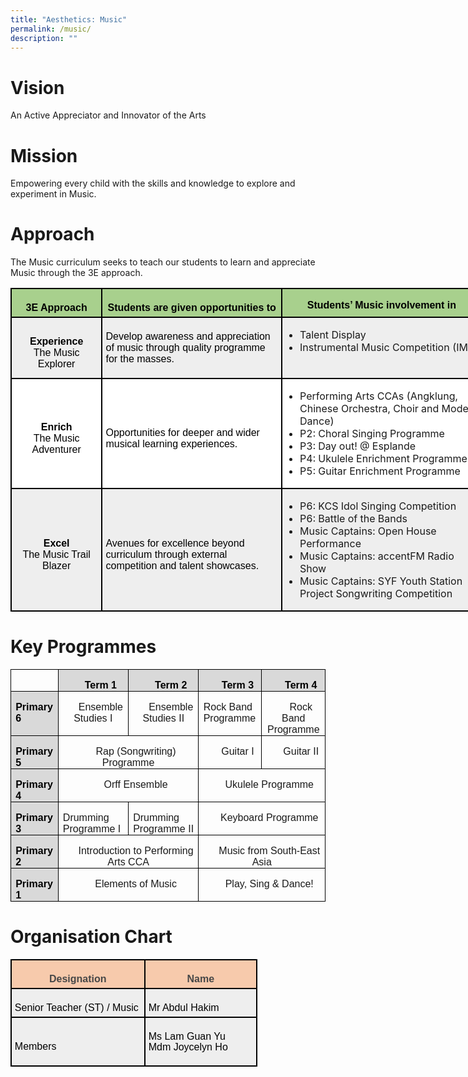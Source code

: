 ```yaml
---
title: "Aesthetics: Music"
permalink: /music/
description: ""
---
```


# Vision
An Active Appreciator and Innovator of the Arts

# Mission
Empowering every child with the skills and knowledge to explore and experiment in Music.

# Approach
The Music curriculum seeks to teach our students to learn and appreciate Music through the 3E approach.

<table class="MsoNormalTable" border="1" cellspacing="0" cellpadding="0" width="755" style="width:566.4pt;margin-left:-.15pt;background:white;border-collapse:collapse;
 border:none;mso-border-alt:solid windowtext 1.5pt;mso-yfti-tbllook:1184;
 mso-border-insideh:1.5pt solid windowtext;mso-border-insidev:1.5pt solid windowtext"><tbody><tr style="mso-yfti-irow:0;mso-yfti-firstrow:yes;height:9.5pt"><td width="137" valign="top" style="width:102.9pt;border:solid windowtext 1.5pt;
  background:#A8D08D;mso-background-themecolor:accent6;mso-background-themetint:
  153;padding:3.75pt 3.75pt 3.75pt 3.75pt;height:9.5pt"><p class="MsoNormal" align="center" style="margin-bottom:0in;text-align:center;
  line-height:normal"><b><span style="font-size:12.0pt;font-family:&quot;Arial&quot;,sans-serif;
  mso-fareast-font-family:&quot;Times New Roman&quot;;color:black">3E Approach</span></b></p></td><td width="288" valign="top" style="width:3.0in;border:solid windowtext 1.5pt;
  border-left:none;mso-border-left-alt:solid windowtext 1.5pt;background:#A8D08D;
  mso-background-themecolor:accent6;mso-background-themetint:153;padding:3.75pt 3.75pt 3.75pt 3.75pt;
  height:9.5pt"><p class="MsoNormal" align="center" style="margin-bottom:0in;text-align:center;
  line-height:normal"><b><span style="font-size:12.0pt;font-family:&quot;Arial&quot;,sans-serif;
  mso-fareast-font-family:&quot;Times New Roman&quot;;color:black">Students are given opportunities to</span></b></p></td><td width="330" valign="top" style="width:247.5pt;border:solid windowtext 1.5pt;
  border-left:none;mso-border-left-alt:solid windowtext 1.5pt;background:#A8D08D;
  mso-background-themecolor:accent6;mso-background-themetint:153;padding:.75pt .75pt .75pt .75pt;
  height:9.5pt"><p class="MsoNormal" align="center" style="margin-bottom:0in;text-align:center;
  line-height:normal"><b><span style="font-size:12.0pt;font-family:&quot;Arial&quot;,sans-serif;
  mso-fareast-font-family:&quot;Times New Roman&quot;;color:black">Students’ Music involvement in</span></b></p></td></tr><tr style="mso-yfti-irow:1;height:50.55pt"><td width="137" style="width:102.9pt;border:solid windowtext 1.5pt;border-top:
  none;mso-border-top-alt:solid windowtext 1.5pt;background:#EEEEEE;padding:
  3.75pt 3.75pt 3.75pt 3.75pt;height:50.55pt"><p class="MsoNormal" align="center" style="margin-bottom:0in;text-align:center;
  line-height:normal"><b><span style="font-size:12.0pt;font-family:&quot;Arial&quot;,sans-serif;
  mso-fareast-font-family:&quot;Times New Roman&quot;;color:black">Experience</span></b><span style="font-size:12.0pt;font-family:&quot;Arial&quot;,sans-serif;mso-fareast-font-family:
  &quot;Times New Roman&quot;;color:black"><br>The Music Explorer</span></p></td><td width="288" style="width:3.0in;border-top:none;border-left:none;border-bottom:
  solid windowtext 1.5pt;border-right:solid windowtext 1.5pt;mso-border-top-alt:
  solid windowtext 1.5pt;mso-border-left-alt:solid windowtext 1.5pt;background:
  #EEEEEE;padding:3.75pt 3.75pt 3.75pt 3.75pt;height:50.55pt"><p class="MsoNormal" style="margin-bottom:0in;line-height:normal"><span style="font-size:12.0pt;font-family:&quot;Arial&quot;,sans-serif;color:black;
  background:#EEEEEE">Develop awareness and appreciation of music through quality programme for the masses.</span>

<span style="font-size:12.0pt;
  font-family:&quot;Arial&quot;,sans-serif;mso-fareast-font-family:&quot;Times New Roman&quot;;
  color:black"></span></p></td><td width="400" valign="top" style="width:247.5pt;border-top:none;border-left:
  none;border-bottom:solid windowtext 1.5pt;border-right:solid windowtext 1.5pt;
  mso-border-top-alt:solid windowtext 1.5pt;mso-border-left-alt:solid windowtext 1.5pt;
  background:#EEEEEE;padding:.75pt .75pt .75pt .75pt;height:50.55pt"><p class="MsoListParagraphCxSpFirst" style="mso-margin-top-alt:auto;mso-margin-bottom-alt:
  auto;margin-left:.25in;mso-add-space:auto;text-indent:-9.65pt;line-height:
  normal;mso-list:l1 level1 lfo1;background:#EEEEEE">
	</p><ul>
		<li>Talent Display</li>
		<li>Instrumental Music Competition (IMC)
</li></ul>

</td></tr><tr style="mso-yfti-irow:2;height:9.2pt"><td width="137" style="width:102.9pt;border:solid windowtext 1.5pt;border-top:
  none;mso-border-top-alt:solid windowtext 1.5pt;padding:3.75pt 3.75pt 3.75pt 3.75pt;
  height:9.2pt"><p class="MsoNormal" align="center" style="margin-bottom:0in;text-align:center;
  line-height:normal"><b><span style="font-size:12.0pt;font-family:&quot;Arial&quot;,sans-serif;
  mso-fareast-font-family:&quot;Times New Roman&quot;;color:black">Enrich<br></span></b><span style="font-size:12.0pt;font-family:&quot;Arial&quot;,sans-serif;
  mso-fareast-font-family:&quot;Times New Roman&quot;;color:black">The Music Adventurer<b></b></span></p></td><td width="288" style="width:3.0in;border-top:none;border-left:none;border-bottom:
  solid windowtext 1.5pt;border-right:solid windowtext 1.5pt;mso-border-top-alt:
  solid windowtext 1.5pt;mso-border-left-alt:solid windowtext 1.5pt;padding:
  3.75pt 3.75pt 3.75pt 3.75pt;height:9.2pt"><p class="MsoNormal" style="margin-bottom:0in;line-height:normal"><span style="font-size:12.0pt;font-family:&quot;Arial&quot;,sans-serif;color:black">Opportunities for deeper and wider musical learning experiences.</span><span style="font-size:12.0pt;font-family:&quot;Arial&quot;,sans-serif;mso-fareast-font-family:
  &quot;Times New Roman&quot;;color:black"></span></p></td><td width="330" valign="top" style="width:247.5pt;border-top:none;border-left:
  none;border-bottom:solid windowtext 1.5pt;border-right:solid windowtext 1.5pt;
  mso-border-top-alt:solid windowtext 1.5pt;mso-border-left-alt:solid windowtext 1.5pt;
  padding:.75pt .75pt .75pt .75pt;height:9.2pt"><p class="MsoListParagraphCxSpFirst" style="margin-left:17.35pt;mso-add-space:
  auto;text-indent:-9.0pt;mso-list:l2 level1 lfo2"><span style="font-size:12.0pt;line-height:107%;font-family:Wingdings;mso-fareast-font-family:
  Wingdings;mso-bidi-font-family:Wingdings">
<span style="font-size:12.0pt;font-family:&quot;Arial&quot;,sans-serif;mso-fareast-font-family:
  &quot;Times New Roman&quot;;color:black">
</span></span></p><ul>
	<li>Performing Arts CCAs (Angklung, Chinese Orchestra, Choir and Modern Dance)</li>
	<li>P2: Choral Singing Programme</li>
	<li>P3: Day out! @ Esplande</li>
	<li>P4: Ukulele Enrichment Programme</li>
<li>P5: Guitar Enrichment Programme</li>
	
<span style="font-size:12.0pt;font-family:&quot;Arial&quot;,sans-serif;mso-fareast-font-family:
  &quot;Times New Roman&quot;;color:black"></span><p></p></ul></td></tr><tr style="mso-yfti-irow:3;mso-yfti-lastrow:yes;height:9.2pt"><td width="137" style="width:102.9pt;border:solid windowtext 1.5pt;border-top:
  none;mso-border-top-alt:solid windowtext 1.5pt;background:#EEEEEE;padding:
  3.75pt 3.75pt 3.75pt 3.75pt;height:9.2pt"><p class="MsoNormal" align="center" style="margin-bottom:0in;text-align:center;
  line-height:normal"><b><span style="font-size:12.0pt;font-family:&quot;Arial&quot;,sans-serif;
  mso-fareast-font-family:&quot;Times New Roman&quot;;color:black">Excel</span></b><span style="font-size:12.0pt;font-family:&quot;Arial&quot;,sans-serif;mso-fareast-font-family:
  &quot;Times New Roman&quot;;color:black"><br>The Music Trail Blazer</span></p></td><td width="288" style="width:3.0in;border-top:none;border-left:none;border-bottom:
  solid windowtext 1.5pt;border-right:solid windowtext 1.5pt;mso-border-top-alt:
  solid windowtext 1.5pt;mso-border-left-alt:solid windowtext 1.5pt;background:
  #EEEEEE;padding:3.75pt 3.75pt 3.75pt 3.75pt;height:9.2pt"><p class="MsoNormal" style="margin-bottom:0in;line-height:normal"><span style="font-size:12.0pt;font-family:&quot;Arial&quot;,sans-serif;mso-fareast-font-family:
  &quot;Times New Roman&quot;;color:black">Avenues for excellence beyond curriculum through external competition and talent showcases.</span></p></td><td width="330" valign="top" style="width:247.5pt;border-top:none;border-left:
  none;border-bottom:solid windowtext 1.5pt;border-right:solid windowtext 1.5pt;
  mso-border-top-alt:solid windowtext 1.5pt;mso-border-left-alt:solid windowtext 1.5pt;
  background:#EEEEEE;padding:.75pt .75pt .75pt .75pt;height:9.2pt"><p class="MsoNormal" style="margin-left:.5in;text-indent:-28.15pt;mso-list:
  l0 level1 lfo3;tab-stops:list 16.85pt"><span style="font-size:10.0pt;mso-bidi-font-size:12.0pt;line-height:107%;
  font-family:Wingdings;mso-fareast-font-family:Wingdings;mso-bidi-font-family:
  Wingdings"><span style="mso-list:Ignore"><span style="font:7.0pt &quot;Times New Roman&quot;"> </span></span></span><span style="font-size:12.0pt;line-height:
  107%;font-family:&quot;Arial&quot;,sans-serif;color:black;mso-color-alt:windowtext">

</span></p><ul>
  <li>P6: KCS Idol Singing Competition
</li><li>P6: Battle of the Bands
</li><li>Music Captains: Open House Performance
</li><li>Music Captains: accentFM Radio Show
</li><li>Music Captains: SYF Youth Station <br>Project Songwriting Competition
</li></ul>
<span style="font-size:12.0pt;line-height:107%;font-family:&quot;Arial&quot;,sans-serif"></span><p></p></td></tr></tbody></table>

# Key Programmes

<table class="MsoTableGrid" border="1" cellspacing="0" cellpadding="0" style="border-collapse:collapse;border:none;mso-border-alt:solid windowtext .5pt;
 mso-yfti-tbllook:1184;mso-padding-alt:0in 5.4pt 0in 5.4pt"><tbody><tr style="mso-yfti-irow:0;mso-yfti-firstrow:yes"><td width="96" valign="top" style="width:71.75pt;border:solid windowtext 1.0pt;
  mso-border-alt:solid windowtext .5pt;padding:0in 5.4pt 0in 5.4pt"><p class="MsoNormal" align="center" style="margin-bottom:0in;text-align:center;
  text-indent:.25in;line-height:normal"><span style="font-size:12.0pt;
  font-family:&quot;Arial&quot;,sans-serif;mso-bidi-language:TA">&nbsp;</span></p></td><td width="192" valign="top" style="width:2.0in;border:solid windowtext 1.0pt;
  border-left:none;mso-border-left-alt:solid windowtext .5pt;mso-border-alt:
  solid windowtext .5pt;background:#D9D9D9;mso-background-themecolor:background1;
  mso-background-themeshade:217;padding:0in 5.4pt 0in 5.4pt"><p class="MsoNormal" align="center" style="margin-bottom:0in;text-align:center;
  text-indent:.25in;line-height:normal"><b><span style="font-size:12.0pt;
  font-family:&quot;Arial&quot;,sans-serif;color:black;mso-color-alt:windowtext;
  mso-bidi-language:TA">Term 1</span></b><b><span style="font-size:12.0pt;
  font-family:&quot;Arial&quot;,sans-serif;mso-bidi-language:TA"></span></b></p></td><td width="198" valign="top" style="width:148.5pt;border:solid windowtext 1.0pt;
  border-left:none;mso-border-left-alt:solid windowtext .5pt;mso-border-alt:
  solid windowtext .5pt;background:#D9D9D9;mso-background-themecolor:background1;
  mso-background-themeshade:217;padding:0in 5.4pt 0in 5.4pt"><p class="MsoNormal" align="center" style="margin-bottom:0in;text-align:center;
  text-indent:.25in;line-height:normal"><b><span style="font-size:12.0pt;
  font-family:&quot;Arial&quot;,sans-serif;color:black;mso-color-alt:windowtext;
  mso-bidi-language:TA">Term 2</span></b><b><span style="font-size:12.0pt;
  font-family:&quot;Arial&quot;,sans-serif;mso-bidi-language:TA"></span></b></p></td><td width="192" valign="top" style="width:2.0in;border:solid windowtext 1.0pt;
  border-left:none;mso-border-left-alt:solid windowtext .5pt;mso-border-alt:
  solid windowtext .5pt;background:#D9D9D9;mso-background-themecolor:background1;
  mso-background-themeshade:217;padding:0in 5.4pt 0in 5.4pt"><p class="MsoNormal" align="center" style="margin-bottom:0in;text-align:center;
  text-indent:.25in;line-height:normal"><b><span style="font-size:12.0pt;
  font-family:&quot;Arial&quot;,sans-serif;color:black;mso-color-alt:windowtext;
  mso-bidi-language:TA">Term 3</span></b><b><span style="font-size:12.0pt;
  font-family:&quot;Arial&quot;,sans-serif;mso-bidi-language:TA"></span></b></p></td><td width="216" valign="top" style="width:2.25in;border:solid windowtext 1.0pt;
  border-left:none;mso-border-left-alt:solid windowtext .5pt;mso-border-alt:
  solid windowtext .5pt;background:#D9D9D9;mso-background-themecolor:background1;
  mso-background-themeshade:217;padding:0in 5.4pt 0in 5.4pt"><p class="MsoNormal" align="center" style="margin-bottom:0in;text-align:center;
  text-indent:.25in;line-height:normal"><b><span style="font-size:12.0pt;
  font-family:&quot;Arial&quot;,sans-serif;color:black;mso-color-alt:windowtext;
  mso-bidi-language:TA">Term 4</span></b><b><span style="font-size:12.0pt;
  font-family:&quot;Arial&quot;,sans-serif;mso-bidi-language:TA"></span></b></p></td></tr><tr style="mso-yfti-irow:1;height:15.7pt"><td width="96" valign="top" style="width:71.75pt;border:solid windowtext 1.0pt;
  border-top:none;mso-border-top-alt:solid windowtext .5pt;mso-border-alt:solid windowtext .5pt;
  background:#D9D9D9;mso-background-themecolor:background1;mso-background-themeshade:
  217;padding:0in 5.4pt 0in 5.4pt;height:15.7pt"><p class="MsoNormal" style="margin-bottom:0in;text-indent:0in;line-height:normal"><b><span style="font-size:12.0pt;font-family:&quot;Arial&quot;,sans-serif;color:black;
  mso-color-alt:windowtext;mso-bidi-language:TA">Primary 6</span></b><b><span style="font-size:12.0pt;font-family:&quot;Arial&quot;,sans-serif;mso-bidi-language:
  TA"></span></b></p></td><td width="192" valign="top" style="width:2.0in;border-top:none;border-left:none;
  border-bottom:solid windowtext 1.0pt;border-right:solid windowtext 1.0pt;
  mso-border-top-alt:solid windowtext .5pt;mso-border-left-alt:solid windowtext .5pt;
  mso-border-alt:solid windowtext .5pt;padding:0in 5.4pt 0in 5.4pt;height:15.7pt"><p class="MsoNormal" align="center" style="margin-bottom:0in;text-align:center;
  text-indent:.25in;line-height:normal"><span style="font-size:12.0pt;
  font-family:&quot;Arial&quot;,sans-serif;mso-bidi-language:TA">Ensemble Studies I</span></p></td><td width="198" valign="top" style="width:148.5pt;border-top:none;border-left:
  none;border-bottom:solid windowtext 1.0pt;border-right:solid windowtext 1.0pt;
  mso-border-top-alt:solid windowtext .5pt;mso-border-left-alt:solid windowtext .5pt;
  mso-border-alt:solid windowtext .5pt;padding:0in 5.4pt 0in 5.4pt;height:15.7pt"><p class="MsoNormal" align="center" style="margin-bottom:0in;text-align:center;
  text-indent:.25in;line-height:normal"><span style="font-size:12.0pt;
  font-family:&quot;Arial&quot;,sans-serif;mso-bidi-language:TA">Ensemble Studies II</span></p></td><td width="192" valign="top" style="width:2.0in;border-top:none;border-left:none;
  border-bottom:solid windowtext 1.0pt;border-right:solid windowtext 1.0pt;
  mso-border-top-alt:solid windowtext .5pt;mso-border-left-alt:solid windowtext .5pt;
  mso-border-alt:solid windowtext .5pt;padding:0in 5.4pt 0in 5.4pt;height:15.7pt"><p class="MsoNormal" style="margin-bottom:0in;text-indent:0in;line-height:normal"><span style="font-size:12.0pt;font-family:&quot;Arial&quot;,sans-serif;mso-bidi-language:
  TA">Rock Band Programme</span></p></td><td width="216" valign="top" style="width:2.25in;border-top:none;border-left:
  none;border-bottom:solid windowtext 1.0pt;border-right:solid windowtext 1.0pt;
  mso-border-top-alt:solid windowtext .5pt;mso-border-left-alt:solid windowtext .5pt;
  mso-border-alt:solid windowtext .5pt;padding:0in 5.4pt 0in 5.4pt;height:15.7pt"><p class="MsoNormal" align="center" style="margin-bottom:0in;text-align:center;
  text-indent:.25in;line-height:normal"><span style="font-size:12.0pt;
  font-family:&quot;Arial&quot;,sans-serif;mso-bidi-language:TA">Rock Band Programme</span></p></td></tr><tr style="mso-yfti-irow:2"><td width="96" valign="top" style="width:71.75pt;border:solid windowtext 1.0pt;
  border-top:none;mso-border-top-alt:solid windowtext .5pt;mso-border-alt:solid windowtext .5pt;
  background:#D9D9D9;mso-background-themecolor:background1;mso-background-themeshade:
  217;padding:0in 5.4pt 0in 5.4pt"><p class="MsoNormal" style="margin-bottom:0in;text-indent:0in;line-height:normal"><b><span style="font-size:12.0pt;font-family:&quot;Arial&quot;,sans-serif;color:black;
  mso-color-alt:windowtext;mso-bidi-language:TA">Primary 5</span></b><b><span style="font-size:12.0pt;font-family:&quot;Arial&quot;,sans-serif;mso-bidi-language:
  TA"></span></b></p></td><td width="390" colspan="2" valign="top" style="width:292.5pt;border-top:none;
  border-left:none;border-bottom:solid windowtext 1.0pt;border-right:solid windowtext 1.0pt;
  mso-border-top-alt:solid windowtext .5pt;mso-border-left-alt:solid windowtext .5pt;
  mso-border-alt:solid windowtext .5pt;padding:0in 5.4pt 0in 5.4pt"><p class="MsoNormal" align="center" style="margin-bottom:0in;text-align:center;
  text-indent:.25in;line-height:normal"><span style="font-size:12.0pt;
  font-family:&quot;Arial&quot;,sans-serif;mso-bidi-language:TA">Rap (Songwriting) Programme</span></p></td><td width="192" valign="top" style="width:2.0in;border-top:none;border-left:none;
  border-bottom:solid windowtext 1.0pt;border-right:solid windowtext 1.0pt;
  mso-border-top-alt:solid windowtext .5pt;mso-border-left-alt:solid windowtext .5pt;
  mso-border-alt:solid windowtext .5pt;padding:0in 5.4pt 0in 5.4pt"><p class="MsoNormal" align="center" style="margin-bottom:0in;text-align:center;
  text-indent:.25in;line-height:normal"><span style="font-size:12.0pt;
  font-family:&quot;Arial&quot;,sans-serif;mso-bidi-language:TA">Guitar I</span></p></td><td width="216" valign="top" style="width:2.25in;border-top:none;border-left:
  none;border-bottom:solid windowtext 1.0pt;border-right:solid windowtext 1.0pt;
  mso-border-top-alt:solid windowtext .5pt;mso-border-left-alt:solid windowtext .5pt;
  mso-border-alt:solid windowtext .5pt;padding:0in 5.4pt 0in 5.4pt"><p class="MsoNormal" align="center" style="margin-bottom:0in;text-align:center;
  text-indent:.25in;line-height:normal"><span style="font-size:12.0pt;
  font-family:&quot;Arial&quot;,sans-serif;mso-bidi-language:TA">Guitar II</span></p></td></tr><tr style="mso-yfti-irow:3"><td width="96" valign="top" style="width:71.75pt;border:solid windowtext 1.0pt;
  border-top:none;mso-border-top-alt:solid windowtext .5pt;mso-border-alt:solid windowtext .5pt;
  background:#D9D9D9;mso-background-themecolor:background1;mso-background-themeshade:
  217;padding:0in 5.4pt 0in 5.4pt"><p class="MsoNormal" style="margin-bottom:0in;text-indent:0in;line-height:normal"><b><span style="font-size:12.0pt;font-family:&quot;Arial&quot;,sans-serif;color:black;
  mso-color-alt:windowtext;mso-bidi-language:TA">Primary 4</span></b><b><span style="font-size:12.0pt;font-family:&quot;Arial&quot;,sans-serif;mso-bidi-language:
  TA"></span></b></p></td><td width="390" colspan="2" valign="top" style="width:292.5pt;border-top:none;
  border-left:none;border-bottom:solid windowtext 1.0pt;border-right:solid windowtext 1.0pt;
  mso-border-top-alt:solid windowtext .5pt;mso-border-left-alt:solid windowtext .5pt;
  mso-border-alt:solid windowtext .5pt;padding:0in 5.4pt 0in 5.4pt"><p class="MsoNormal" align="center" style="margin-bottom:0in;text-align:center;
  text-indent:.25in;line-height:normal"><span style="font-size:12.0pt;
  font-family:&quot;Arial&quot;,sans-serif;mso-bidi-language:TA">Orff Ensemble</span></p></td><td width="408" colspan="2" valign="top" style="width:4.25in;border-top:none;
  border-left:none;border-bottom:solid windowtext 1.0pt;border-right:solid windowtext 1.0pt;
  mso-border-top-alt:solid windowtext .5pt;mso-border-left-alt:solid windowtext .5pt;
  mso-border-alt:solid windowtext .5pt;padding:0in 5.4pt 0in 5.4pt"><p class="MsoNormal" align="center" style="margin-bottom:0in;text-align:center;
  text-indent:.25in;line-height:normal"><span style="font-size:12.0pt;
  font-family:&quot;Arial&quot;,sans-serif;mso-bidi-language:TA">Ukulele Programme</span></p></td></tr><tr style="mso-yfti-irow:4"><td width="96" valign="top" style="width:71.75pt;border:solid windowtext 1.0pt;
  border-top:none;mso-border-top-alt:solid windowtext .5pt;mso-border-alt:solid windowtext .5pt;
  background:#D9D9D9;mso-background-themecolor:background1;mso-background-themeshade:
  217;padding:0in 5.4pt 0in 5.4pt"><p class="MsoNormal" style="margin-bottom:0in;text-indent:0in;line-height:normal"><b><span style="font-size:12.0pt;font-family:&quot;Arial&quot;,sans-serif;color:black;
  mso-color-alt:windowtext;mso-bidi-language:TA">Primary 3</span></b><b><span style="font-size:12.0pt;font-family:&quot;Arial&quot;,sans-serif;mso-bidi-language:
  TA"></span></b></p></td><td width="192" valign="top" style="width:2.0in;border-top:none;border-left:none;
  border-bottom:solid windowtext 1.0pt;border-right:solid windowtext 1.0pt;
  mso-border-top-alt:solid windowtext .5pt;mso-border-left-alt:solid windowtext .5pt;
  mso-border-alt:solid windowtext .5pt;padding:0in 5.4pt 0in 5.4pt"><p class="MsoNormal" style="margin-bottom:0in;text-indent:0in;line-height:normal"><span style="font-size:12.0pt;font-family:&quot;Arial&quot;,sans-serif;mso-bidi-language:
  TA">Drumming Programme I</span></p></td><td width="198" valign="top" style="width:148.5pt;border-top:none;border-left:
  none;border-bottom:solid windowtext 1.0pt;border-right:solid windowtext 1.0pt;
  mso-border-top-alt:solid windowtext .5pt;mso-border-left-alt:solid windowtext .5pt;
  mso-border-alt:solid windowtext .5pt;padding:0in 5.4pt 0in 5.4pt"><p class="MsoNormal" style="margin-bottom:0in;text-indent:0in;line-height:normal"><span style="font-size:12.0pt;font-family:&quot;Arial&quot;,sans-serif;mso-bidi-language:
  TA">Drumming Programme II</span></p></td><td width="408" colspan="2" valign="top" style="width:4.25in;border-top:none;
  border-left:none;border-bottom:solid windowtext 1.0pt;border-right:solid windowtext 1.0pt;
  mso-border-top-alt:solid windowtext .5pt;mso-border-left-alt:solid windowtext .5pt;
  mso-border-alt:solid windowtext .5pt;padding:0in 5.4pt 0in 5.4pt"><p class="MsoNormal" align="center" style="margin-bottom:0in;text-align:center;
  text-indent:.25in;line-height:normal"><span style="font-size:12.0pt;
  font-family:&quot;Arial&quot;,sans-serif;mso-bidi-language:TA">Keyboard Programme</span></p></td></tr><tr style="mso-yfti-irow:5"><td width="96" valign="top" style="width:71.75pt;border:solid windowtext 1.0pt;
  border-top:none;mso-border-top-alt:solid windowtext .5pt;mso-border-alt:solid windowtext .5pt;
  background:#D9D9D9;mso-background-themecolor:background1;mso-background-themeshade:
  217;padding:0in 5.4pt 0in 5.4pt"><p class="MsoNormal" style="margin-bottom:0in;text-indent:0in;line-height:normal"><b><span style="font-size:12.0pt;font-family:&quot;Arial&quot;,sans-serif;color:black;
  mso-color-alt:windowtext;mso-bidi-language:TA">Primary 2</span></b><b><span style="font-size:12.0pt;font-family:&quot;Arial&quot;,sans-serif;mso-bidi-language:
  TA"></span></b></p></td><td width="390" colspan="2" valign="top" style="width:292.5pt;border-top:none;
  border-left:none;border-bottom:solid windowtext 1.0pt;border-right:solid windowtext 1.0pt;
  mso-border-top-alt:solid windowtext .5pt;mso-border-left-alt:solid windowtext .5pt;
  mso-border-alt:solid windowtext .5pt;padding:0in 5.4pt 0in 5.4pt"><p class="MsoNormal" align="center" style="margin-bottom:0in;text-align:center;
  text-indent:.25in;line-height:normal"><span style="font-size:12.0pt;
  font-family:&quot;Arial&quot;,sans-serif;mso-bidi-language:TA">Introduction to Performing Arts CCA</span></p></td><td width="408" colspan="2" valign="top" style="width:4.25in;border-top:none;
  border-left:none;border-bottom:solid windowtext 1.0pt;border-right:solid windowtext 1.0pt;
  mso-border-top-alt:solid windowtext .5pt;mso-border-left-alt:solid windowtext .5pt;
  mso-border-alt:solid windowtext .5pt;padding:0in 5.4pt 0in 5.4pt"><p class="MsoNormal" align="center" style="margin-bottom:0in;text-align:center;
  text-indent:.25in;line-height:normal"><span style="font-size:12.0pt;
  font-family:&quot;Arial&quot;,sans-serif;mso-bidi-language:TA">Music from South-East Asia</span></p></td></tr><tr style="mso-yfti-irow:6;mso-yfti-lastrow:yes"><td width="96" valign="top" style="width:71.75pt;border:solid windowtext 1.0pt;
  border-top:none;mso-border-top-alt:solid windowtext .5pt;mso-border-alt:solid windowtext .5pt;
  background:#D9D9D9;mso-background-themecolor:background1;mso-background-themeshade:
  217;padding:0in 5.4pt 0in 5.4pt"><p class="MsoNormal" style="margin-bottom:0in;text-indent:0in;line-height:normal"><b><span style="font-size:12.0pt;font-family:&quot;Arial&quot;,sans-serif;color:black;
  mso-color-alt:windowtext;mso-bidi-language:TA">Primary 1</span></b><b><span style="font-size:12.0pt;font-family:&quot;Arial&quot;,sans-serif;mso-bidi-language:
  TA"></span></b></p></td><td width="390" colspan="2" valign="top" style="width:292.5pt;border-top:none;
  border-left:none;border-bottom:solid windowtext 1.0pt;border-right:solid windowtext 1.0pt;
  mso-border-top-alt:solid windowtext .5pt;mso-border-left-alt:solid windowtext .5pt;
  mso-border-alt:solid windowtext .5pt;padding:0in 5.4pt 0in 5.4pt"><p class="MsoNormal" align="center" style="margin-bottom:0in;text-align:center;
  text-indent:.25in;line-height:normal"><span style="font-size:12.0pt;
  font-family:&quot;Arial&quot;,sans-serif;mso-bidi-language:TA">Elements of Music</span></p></td><td width="408" colspan="2" valign="top" style="width:4.25in;border-top:none;
  border-left:none;border-bottom:solid windowtext 1.0pt;border-right:solid windowtext 1.0pt;
  mso-border-top-alt:solid windowtext .5pt;mso-border-left-alt:solid windowtext .5pt;
  mso-border-alt:solid windowtext .5pt;padding:0in 5.4pt 0in 5.4pt"><p class="MsoNormal" align="center" style="margin-bottom:0in;text-align:center;
  text-indent:.25in;line-height:normal"><span style="font-size:12.0pt;
  font-family:&quot;Arial&quot;,sans-serif;mso-bidi-language:TA">Play, Sing &amp; Dance!</span></p></td></tr></tbody></table>
	
# Organisation Chart
<table style="width:296.4pt;margin-left:-.15pt;background:white;border-collapse:collapse;
 border:none;mso-border-alt:solid windowtext 1.5pt;mso-yfti-tbllook:1184;
 mso-border-insideh:1.5pt solid windowtext;mso-border-insidev:1.5pt solid windowtext" width="395" cellpadding="0" cellspacing="0" border="1" class="MsoNormalTable"><tbody><tr style="mso-yfti-irow:0;mso-yfti-firstrow:yes;height:9.5pt"><td style="width:161.4pt;border:solid windowtext 1.5pt;
  background:#F7CAAC;mso-background-themecolor:accent2;mso-background-themetint:
  102;padding:3.75pt 3.75pt 3.75pt 3.75pt;height:9.5pt" valign="top" width="215"><p style="margin-bottom:0in;text-align:center;
  line-height:normal" align="center" class="MsoNormal"><b><span style="font-size:12.0pt;font-family:&quot;Arial&quot;,sans-serif;
  mso-fareast-font-family:&quot;Times New Roman&quot;;color:#484848">Designation</span></b><span style="font-size:12.0pt;font-family:&quot;Arial&quot;,sans-serif;mso-fareast-font-family:
  &quot;Times New Roman&quot;;color:black"></span></p></td><td style="width:135.0pt;border:solid windowtext 1.5pt;
  border-left:none;mso-border-left-alt:solid windowtext 1.5pt;background:#F7CAAC;
  mso-background-themecolor:accent2;mso-background-themetint:102;padding:3.75pt 3.75pt 3.75pt 3.75pt;
  height:9.5pt" valign="top" width="180"><p style="margin-bottom:0in;text-align:center;
  line-height:normal" align="center" class="MsoNormal"><b><span style="font-size:12.0pt;font-family:&quot;Arial&quot;,sans-serif;
  mso-fareast-font-family:&quot;Times New Roman&quot;;color:#484848">Name</span></b><span style="font-size:12.0pt;font-family:&quot;Arial&quot;,sans-serif;mso-fareast-font-family:
  &quot;Times New Roman&quot;;color:black"></span></p></td></tr><tr style="mso-yfti-irow:1;height:19.2pt"><td style="width:161.4pt;border:solid windowtext 1.5pt;border-top:
  none;mso-border-top-alt:solid windowtext 1.5pt;background:#EEEEEE;padding:
  3.75pt 3.75pt 3.75pt 3.75pt;height:19.2pt" width="215"><p style="margin-bottom:0in;line-height:normal" class="MsoNormal"><span style="font-size:12.0pt;font-family:&quot;Arial&quot;,sans-serif;mso-fareast-font-family:
  &quot;Times New Roman&quot;;color:black">Senior Teacher (ST) / Music</span></p></td><td style="width:135.0pt;border-top:none;border-left:none;
  border-bottom:solid windowtext 1.5pt;border-right:solid windowtext 1.5pt;
  mso-border-top-alt:solid windowtext 1.5pt;mso-border-left-alt:solid windowtext 1.5pt;
  background:#EEEEEE;padding:3.75pt 3.75pt 3.75pt 3.75pt;height:19.2pt" width="180"><p style="margin-bottom:0in;line-height:normal" class="MsoNormal"><span style="font-size:12.0pt;font-family:&quot;Arial&quot;,sans-serif;mso-fareast-font-family:
  &quot;Times New Roman&quot;;color:black">Mr Abdul Hakim</span></p></td></tr><tr style="mso-yfti-irow:2;mso-yfti-lastrow:yes;height:29.4pt"><td style="width:161.4pt;border:solid windowtext 1.5pt;border-top:
  none;mso-border-top-alt:solid windowtext 1.5pt;background:#EEEEEE;padding:
  3.75pt 3.75pt 3.75pt 3.75pt;height:29.4pt" width="215"><p style="margin-bottom:0in;line-height:normal" class="MsoNormal"><span style="font-size:12.0pt;font-family:&quot;Arial&quot;,sans-serif;mso-fareast-font-family:
  &quot;Times New Roman&quot;;color:black">Members</span></p></td><td style="width:135.0pt;border-top:none;border-left:none;
  border-bottom:solid windowtext 1.5pt;border-right:solid windowtext 1.5pt;
  mso-border-top-alt:solid windowtext 1.5pt;mso-border-left-alt:solid windowtext 1.5pt;
  background:#EEEEEE;padding:3.75pt 3.75pt 3.75pt 3.75pt;height:29.4pt" width="180"><p class="MsoNormal"><span style="font-size:12.0pt;line-height:107%;font-family:
  &quot;Arial&quot;,sans-serif;color:black;mso-color-alt:windowtext">Ms Lam Guan Yu<br>Mdm Joycelyn Ho</span><span style="font-size:12.0pt;line-height:107%;
  font-family:&quot;Arial&quot;,sans-serif"></span></p></td></tr></tbody></table>
